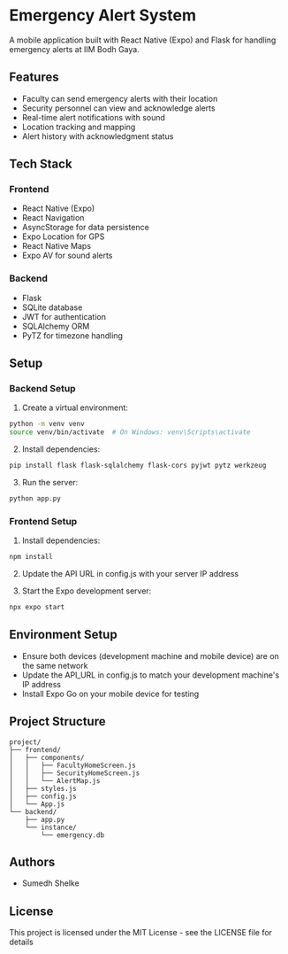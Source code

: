 # Emergency Alert System

A mobile application built with React Native (Expo) and Flask for handling emergency alerts at IIM Bodh Gaya.

## Features

- Faculty can send emergency alerts with their location
- Security personnel can view and acknowledge alerts
- Real-time alert notifications with sound
- Location tracking and mapping
- Alert history with acknowledgment status

## Tech Stack

### Frontend
- React Native (Expo)
- React Navigation
- AsyncStorage for data persistence
- Expo Location for GPS
- React Native Maps
- Expo AV for sound alerts

### Backend
- Flask
- SQLite database
- JWT for authentication
- SQLAlchemy ORM
- PyTZ for timezone handling

## Setup

### Backend Setup
1. Create a virtual environment:
```bash
python -m venv venv
source venv/bin/activate  # On Windows: venv\Scripts\activate
```

2. Install dependencies:
```bash
pip install flask flask-sqlalchemy flask-cors pyjwt pytz werkzeug
```

3. Run the server:
```bash
python app.py
```

### Frontend Setup
1. Install dependencies:
```bash
npm install
```

2. Update the API URL in config.js with your server IP address

3. Start the Expo development server:
```bash
npx expo start
```

## Environment Setup
- Ensure both devices (development machine and mobile device) are on the same network
- Update the API_URL in config.js to match your development machine's IP address
- Install Expo Go on your mobile device for testing

## Project Structure
```
project/
├── frontend/
│   ├── components/
│   │   ├── FacultyHomeScreen.js
│   │   ├── SecurityHomeScreen.js
│   │   └── AlertMap.js
│   ├── styles.js
│   ├── config.js
│   └── App.js
└── backend/
    ├── app.py
    └── instance/
        └── emergency.db
```

## Authors
- Sumedh Shelke

## License
This project is licensed under the MIT License - see the LICENSE file for details
